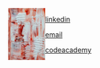 <img align="left" src="https://github.com/dylan4d/dylan4d/blob/main/steve-johnson-g72F3RoCvwM-unsplash.jpg" width = 75 height = 105> 
 
[linkedin](https://linkedin.com/in/dylanbforde)

[email](mailto:forde.dylan@gmail.com)

[codeacademy](https://www.codecademy.com/profiles/DylanFordey)
